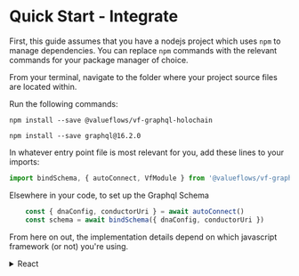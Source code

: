 # Quick Start - Integrate



First, this guide assumes that you have a nodejs project which uses `npm` to manage dependencies. You can replace `npm` commands with the relevant commands for your package manager of choice.

From your terminal, navigate to the folder where your project source files are located within.

Run the following commands:

`npm install --save @valueflows/vf-graphql-holochain`

`npm install --save graphql@16.2.0`



In whatever entry point file is most relevant for you, add these lines to your imports:

```javascript
import bindSchema, { autoConnect, VfModule } from '@valueflows/vf-graphql-holochain'
```



Elsewhere in your code, to set up the Graphql Schema

```javascript
    const { dnaConfig, conductorUri } = await autoConnect()
    const schema = await bindSchema({ dnaConfig, conductorUri })
```

From here on out, the implementation details depend on which javascript framework (or not) you're using.

<details>

<summary>React</summary>

In addition to the above, follow these additional steps.



Run this command:

`npm install --save @apollo/client@3.5.7`



In whatever entry point file is most relevant for you, add these lines to your imports:

```javascript
import { gql } from '@apollo/client'
import { SchemaLink } from '@apollo/client/link/schema'
import bindSchema, { autoConnect, VfModule } from '@valueflows/vf-graphql-holochain'
```



Assuming that you have the variable `schema` defined in scope, as outlined in the initial section of this page, add the following line just after it.

```javascript
const link = new SchemaLink({ schema })
```

Later, to call the connection, you can use the following

```javascript
 const someGraphqlQuery = gql`     
   write your query here
 `
link.request(someGraphqlQuery)
```

</details>
